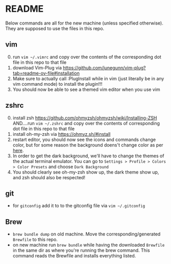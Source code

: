 # README

Below commands are all for the new machine (unless specified otherwise). They are supposed to use the files in this repo.

## vim

0. run `vim ~/.vimrc` and copy over the contents of the corresponding dot file in this repo to that file
1. download Vim-Plug via https://github.com/junegunn/vim-plug?tab=readme-ov-file#installation
2. Make sure to actually call :PlugInstall while in vim (just literally be in any vim command mode) to install the plugin!!!
3. You should now be able to see a themed vim editor when you use vim

## zshrc

0. install zsh https://github.com/ohmyzsh/ohmyzsh/wiki/Installing-ZSH AND....run `vim ~/.zshrc` and copy over the contents of corresponding dot file in this repo to that file
1. install oh-my-zsh via https://ohmyz.sh/#install
2. restart editor, you should now see the icons and commands change color, but for some reason the background doens't change color as per [here](https://stackoverflow.com/q/14056007).
3. In order to get the dark background, we'll have to change the themes of the actual terminal emulator. You can go to `Settings > Profile > Colors > Color Presets` and choose `Dark Background`
4. You should clearly see oh-my-zsh show up, the dark theme show up, and zsh should also be respected!

## git

- for `gitconfig` add it to to the gitconfig file via `vim ~/.gitconfig`

## Brew
- `brew bundle dump` on old machine. Move the corresponding/generated `Brewfile` to this repo.
-  on new machine run `brew bundle` while having the downloaded `Brewfile` in the same dir as where you're running the brew command. This command reads the Brewfile and installs everything listed.
